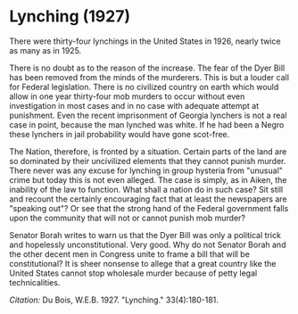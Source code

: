 <!--
title:   Lynching
author:  Du Bois, W.E.B.
journal: The Crisis
year:    1927
volume:  33
issue:   4
pages:   180-181
-->
# Lynching (1927)

There were thirty-four lynchings in the United States in 1926, nearly twice as many as in 1925.

There is no doubt as to the reason of the increase. The fear of the Dyer Bill has been removed from the minds of the murderers. This is but a louder call for Federal legislation. There is no civilized country on earth which would allow in one year thirty-four mob murders to occur without even investigation in most cases and in no case with adequate attempt at punishment. Even the recent imprisonment of Georgia lynchers is not a real case in point, because the man lynched was white. If he had been a Negro these lynchers in jail probability would have gone scot-free.

The Nation, therefore, is fronted by a situation. Certain parts of the land are so dominated by their uncivilized elements that they cannot punish murder. There never was any excuse for lynching in group hysteria from "unusual" crime but today this is not even alleged. The case is simply, as in Aiken, the inability of the law to function. What shall a nation do in such case? Sit still and recount the certainly encouraging fact that at least the newspapers are "speaking out"? Or see that the strong hand of the Federal government falls upon the community that will not or cannot punish mob murder?

Senator Borah writes to warn us that the Dyer Bill was only a political trick and hopelessly unconstitutional. Very good. Why do not Senator Borah and the other decent men in Congress unite to frame a bill that will be constitutional? It is sheer nonsense to allege that a great country like the United States cannot stop wholesale murder because of petty legal technicalities.

*Citation:* Du Bois, W.E.B. 1927. "Lynching."  33(4):180-181.